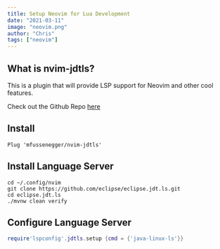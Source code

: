 ```yaml
---
title: Setup Neovim for Lua Development
date: "2021-03-11"
image: "neovim.png"
author: "Chris"
tags: ["neovim"]
---
```


## What is nvim-jdtls?

This is a plugin that will provide LSP support for Neovim and other cool features.

Check out the Github Repo [here](https://github.com/mfussenegger/nvim-jdtls)

## Install

```
Plug 'mfussenegger/nvim-jdtls' 
```

## Install Language Server

```
cd ~/.config/nvim
git clone https://github.com/eclipse/eclipse.jdt.ls.git
cd eclipse.jdt.ls
./mvnw clean verify
```

## Configure Language Server

```lua heading=java-ls.lua
require'lspconfig'.jdtls.setup {cmd = {'java-linux-ls'}}
```
